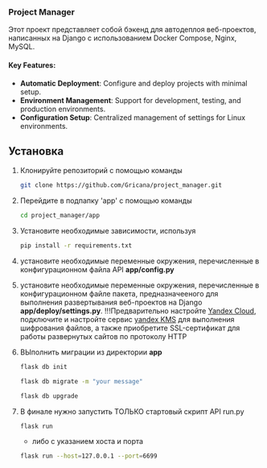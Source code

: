### Project Manager 
 
Этот проект представляет собой бэкенд для автодеплоя веб-проектов, написанных на Django с использованием Docker Compose, Nginx, MySQL.
 
#### Key Features: 
- **Automatic Deployment**: Configure and deploy projects with minimal setup. 
- **Environment Management**: Support for development, testing, and production environments. 
- **Configuration Setup**: Centralized management of settings for Linux environments.

## Установка

1. Клонируйте репозиторий с помощью команды
   ```sh
   git clone https://github.com/Gricana/project_manager.git
   ```
2. Перейдите в подпапку 'app' с помощью команды
   ```sh
   cd project_manager/app
   ```
3. Установите необходимые зависимости, используя
   ```sh
   pip install -r requirements.txt
   ```
4. установите необходимые переменные окружения, перечисленные в конфигурационном файла API **app/config.py**
5. установите необходимые переменные окружения, перечисленные в конфигурационном файле пакета, предназначееного для выполнения развертывания веб-проектов на Django **app/deploy/settings.py**.
   !!!Предварительно настройте [Yandex Cloud](https://yandex.cloud/), подключите и настройте сервис [yandex KMS](https://yandex.cloud/ru/docs/kms/) для выполнения шифрования файлов, а также приобретите SSL-сертификат для работы развернутых сайтов по протоколу HTTP
6. ВЫполнить миграции из директории **app**
   ```sh
   flask db init
   ```
   
   ```sh
   flask db migrate -m "your message"
   ```
   
   ```sh
   flask db upgrade
   ```
   
8. В финале нужно запустить ТОЛЬКО стартовый скрипт API run.py
   ```sh
   flask run
   ```
   - либо с указанием хоста и порта
   
   ```sh
   flask run --host=127.0.0.1 --port=6699
   ```
